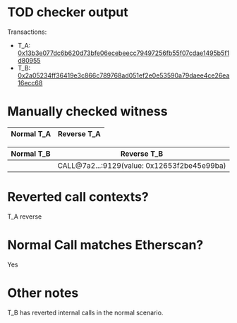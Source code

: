 # TOD checker output

Transactions:
- T_A: [0x13b3e077dc6b620d73bfe06ecebeecc79497256fb55f07cdae1495b5f1d80955](https://etherscan.io/tx/0x13b3e077dc6b620d73bfe06ecebeecc79497256fb55f07cdae1495b5f1d80955)
- T_B: [0x2a05234ff36419e3c866c789768ad051ef2e0e53590a79daee4ce26ea16ecc68](https://etherscan.io/tx/0x2a05234ff36419e3c866c789768ad051ef2e0e53590a79daee4ce26ea16ecc68)


# Manually checked witness


| Normal T_A    | Reverse T_A   |
|---------------|---------------|

| Normal T_B | Reverse T_B                                 |
|------------|---------------------------------------------|
|            | CALL@7a2...:9129(value: 0x12653f2be45e99ba) |


# Reverted call contexts?

T_A reverse

# Normal Call matches Etherscan?

Yes

# Other notes

T_B has reverted internal calls in the normal scenario.
